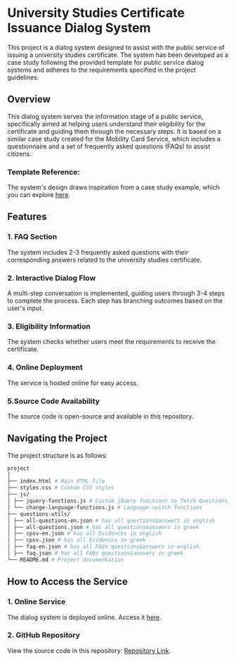 # University Studies Certificate Issuance Dialog System

This project is a dialog system designed to assist with the public service of issuing a university studies certificate. The system has been developed as a case study following the provided template for public service dialog systems and adheres to the requirements specified in the project guidelines.

## Overview

This dialog system serves the information stage of a public service, specifically aimed at helping users understand their eligibility for the certificate and guiding them through the necessary steps. It is based on a similar case study created for the Mobility Card Service, which includes a questionnaire and a set of frequently asked questions (FAQs) to assist citizens.

### Template Reference:
The system's design draws inspiration from a case study example, which you can explore [here](https://govgr-mobility-card.github.io/info-for-mobility-card-gr/).

## Features

### 1. FAQ Section
The system includes 2-3 frequently asked questions with their corresponding answers related to the university studies certificate.

### 2. Interactive Dialog Flow
A multi-step conversation is implemented, guiding users through 3-4 steps to complete the process. Each step has branching outcomes based on the user's input.

### 3. Eligibility Information
The system checks whether users meet the requirements to receive the certificate.

### 4. Online Deployment
The service is hosted online for easy access.

### 5.Source Code Availability
The source code is open-source and available in this repository.

## Navigating the Project

The project structure is as follows:

```sh
project
│
├── index.html # Main HTML file
├── styles.css # Custom CSS styles
├── js/
│ ├── jquery-functions.js # Custom jQuery functions to fetch Questions, Evidences, FAQs and to handle answers in the questionnaire
│ └── change-language-functions.js # Language switch functions
├── questions-utils/
│ ├── all-questions-en.json # has all questions&answers in english
│ ├── all-questions.json # has all questions&answers in greek
│ ├── cpsv-en.json # has all Evidences in english
│ ├── cpsv.json # has all Evidences in greek
│ ├── faq-en.json # has all FAQs questions&answers in english
│ ├── faq.json # has all FAQs questions&answers in greek
└── README.md # Project documentation
```

## How to Access the Service

### 1. Online Service
The dialog system is deployed online. Access it [here](https://varatisg.github.io/Digital-Governance-/).

### 2. GitHub Repository
View the source code in this repository: [Repository Link](https://github.com/govgr-mobility-card/ps-info-template/).



